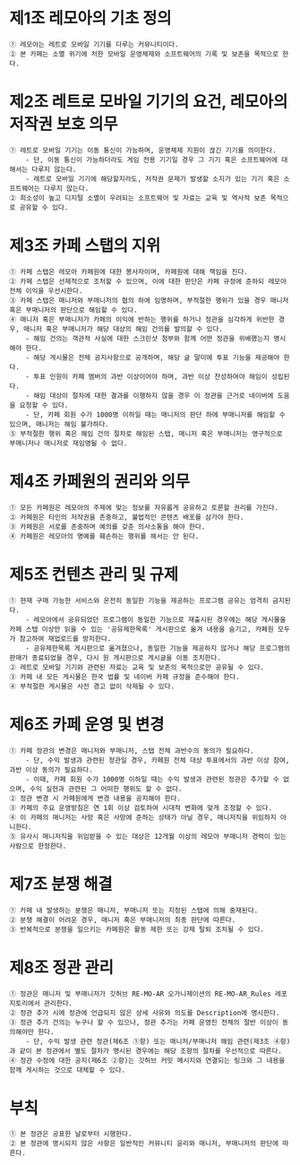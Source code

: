 # 제1조 레모아의 기초 정의

    ① 레모아는 레트로 모바일 기기를 다루는 커뮤니티이다.
    ② 본 카페는 소멸 위기에 처한 모바일 운영체제와 소프트웨어의 기록 및 보존을 목적으로 한다.

# 제2조 레트로 모바일 기기의 요건, 레모아의 저작권 보호 의무

    ① 레트로 모바일 기기는 이동 통신이 가능하며, 운영체제 지원이 끊긴 기기를 의미한다.
        - 단, 이동 통신이 가능하더라도 게임 전용 기기일 경우 그 기기 혹은 소프트웨어에 대해서는 다루지 않는다.
        - 레트로 모바일 기기에 해당할지라도, 저작권 문제가 발생할 소지가 있는 기기 혹은 소프트웨어는 다루지 않는다.
    ② 희소성이 높고 디지털 소멸이 우려되는 소프트웨어 및 자료는 교육 및 역사적 보존 목적으로 공유할 수 있다.

# 제3조 카페 스탭의 지위

    ① 카페 스탭은 레모아 카페원에 대한 봉사자이며, 카페원에 대해 책임을 진다.
    ② 카페 스탭은 선제적으로 조처할 수 있으며, 이에 대한 판단은 카페 규정에 준하되 레모아 전체 이익을 우선시한다.
    ③ 카페 스탭은 매니저와 부매니저의 협의 하에 임명하며, 부적절한 행위가 있을 경우 매니저 혹은 부매니저의 판단으로 해임할 수 있다.
    ④ 매니저 혹은 부매니저가 카페의 이익에 반하는 행위를 하거나 정관을 심각하게 위반한 경우, 매니저 혹은 부매니저가 해당 대상의 해임 건의를 발의할 수 있다.
        - 해임 건의는 객관적 사실에 대한 스크린샷 첨부와 함께 어떤 정관을 위배했는지 명시해야 한다.
        - 해당 게시물은 전체 공지사항으로 공개하며, 해당 글 말미에 투표 기능을 제공해야 한다.
        - 투표 인원이 카페 멤버의 과반 이상이어야 하며, 과반 이상 찬성하여야 해임이 성립된다.
        - 해임 대상이 절차에 대한 결과를 이행하지 않을 경우 이 정관을 근거로 네이버에 도움을 요청할 수 있다.
        - 단, 카페 회원 수가 1000명 이하일 때는 매니저의 판단 하에 부매니저를 해임할 수 있으며, 매니저는 해임 불가하다.
    ⑤ 부적절한 행위 혹은 해임 건의 절차로 해임된 스탭, 매니저 혹은 부매니저는 영구적으로 부매니저나 매니저로 재임명될 수 없다.

# 제4조 카페원의 권리와 의무

    ① 모든 카페원은 레모아의 주제에 맞는 정보를 자유롭게 공유하고 토론할 권리를 가진다.
    ② 카페원은 타인의 저작권을 존중하고, 불법적인 콘텐츠 배포를 삼가야 한다.
    ③ 카페원은 서로를 존중하며 예의를 갖춘 의사소통을 해야 한다.
    ④ 카페원은 레모아의 명예를 훼손하는 행위를 해서는 안 된다.

# 제5조 컨텐츠 관리 및 규제

    ① 현재 구매 가능한 서비스와 온전히 동일한 기능을 제공하는 프로그램 공유는 엄격히 금지된다.
        - 레모아에서 공유되었던 프로그램이 동일한 기능으로 재출시된 경우에는 해당 게시물을 카페 스탭 이상만 읽을 수 있는 '공유제한목록' 게시판으로 옮겨 내용을 숨기고, 카페원 모두가 참고하여 재업로드를 방지한다.
        - 공유제한목록 게시판으로 옮겨졌으나, 동일한 기능을 제공하지 않거나 해당 프로그램의 판매가 종료되었을 경우, 다시 원 게시판으로 게시글을 이동 조치한다.
    ② 레트로 모바일 기기와 관련된 자료는 교육 및 보존의 목적으로만 공유될 수 있다.
    ③ 카페 내 모든 게시물은 한국 법률 및 네이버 카페 규정을 준수해야 한다.
    ④ 부적절한 게시물은 사전 경고 없이 삭제될 수 있다.

# 제6조 카페 운영 및 변경

    ① 카페 정관의 변경은 매니저와 부매니저, 스탭 전체 과반수의 동의가 필요하다.
        - 단, 수익 발생과 관련된 정관일 경우, 카페원 전체 대상 투표에서의 과반 이상 참여, 과반 이상 동의가 필요하다.
        - 이때, 카페 회원 수가 1000명 이하일 때는 수익 발생과 관련된 정관은 추가할 수 없으며, 수익 실현과 관련된 그 어떠한 행위도 할 수 없다.
    ② 정관 변경 시 카페원에게 변경 내용을 공지해야 한다.
    ③ 카페의 주요 운영방침은 연 1회 이상 검토하여 시대적 변화에 맞게 조정할 수 있다.
    ④ 이 카페의 매니저는 사망 혹은 사망에 준하는 상태가 아닐 경우, 매니저직을 위임하지 아니한다.
    ⑤ 유사시 매니저직을 위임받을 수 있는 대상은 12개월 이상의 레모아 부매니저 경력이 있는 사람으로 한정한다.

# 제7조 분쟁 해결

    ① 카페 내 발생하는 분쟁은 매니저, 부매니저 또는 지정된 스탭에 의해 중재된다.
    ② 분쟁 해결이 어려운 경우, 매니저 혹은 부매니저의 최종 판단에 따른다.
    ③ 반복적으로 분쟁을 일으키는 카페원은 활동 제한 또는 강제 탈퇴 조치될 수 있다.

# 제8조 정관 관리

    ① 정관은 매니저 및 부매니저가 깃허브 RE-MO-AR 오가니제이션의 RE-MO-AR_Rules 레포지토리에서 관리한다.
    ② 정관 추가 시에 정관에 언급되지 않은 상세 사유와 의도를 Description에 명시한다.
    ③ 정관 추가 건의는 누구나 할 수 있으나, 정관 추가는 카페 운영진 전체의 절반 이상이 동의해야만 한다.
        - 단, 수익 발생 관련 정관(제6조 ①항) 또는 매니저/부매니저 해임 관련(제3조 ④항)과 같이 본 정관에서 별도 절차가 명시된 경우에는 해당 조항의 절차를 우선적으로 따른다.
    ④ 정관 수정에 대한 공지(제6조 ②항)는 깃허브 커밋 메시지와 연결되는 링크와 그 내용을 함께 게시하는 것으로 대체할 수 있다.

# 부칙

    ① 본 정관은 공표한 날로부터 시행한다.
    ② 본 정관에 명시되지 않은 사항은 일반적인 커뮤니티 윤리와 매니저, 부매니저의 판단에 따른다.